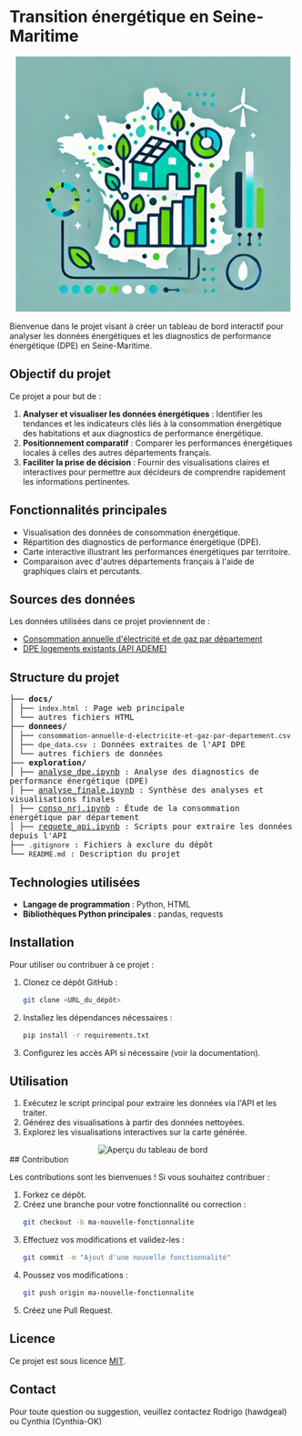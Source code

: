# Transition énergétique en Seine-Maritime

<div align="center">
  <img src="donnees/DPE76.png" alt="Project Logo">
</div>

Bienvenue dans le projet visant à créer un tableau de bord interactif pour analyser les données énergétiques et les diagnostics de performance énergétique (DPE) en Seine-Maritime.

## Objectif du projet

Ce projet a pour but de :

1. **Analyser et visualiser les données énergétiques** : Identifier les tendances et les indicateurs clés liés à la consommation énergétique des habitations et aux diagnostics de performance énergétique.
2. **Positionnement comparatif** : Comparer les performances énergétiques locales à celles des autres départements français.
3. **Faciliter la prise de décision** : Fournir des visualisations claires et interactives pour permettre aux décideurs de comprendre rapidement les informations pertinentes.

## Fonctionnalités principales

- Visualisation des données de consommation énergétique.
- Répartition des diagnostics de performance énergétique (DPE).
- Carte interactive illustrant les performances énergétiques par territoire.
- Comparaison avec d'autres départements français à l'aide de graphiques clairs et percutants.

## Sources des données

Les données utilisées dans ce projet proviennent de :

- [Consommation annuelle d'électricité et de gaz par département](https://www.data.gouv.fr/)
- [DPE logements existants (API ADEME)](https://data.ademe.fr/)

## Structure du projet

<div style="font-family: monospace;">
├── <b>docs/</b><br>
│   ├── <code>index.html</code> : Page web principale<br>
│   └── autres fichiers HTML<br>
├── <b>donnees/</b><br>
│   ├── <code>consommation-annuelle-d-electricite-et-gaz-par-departement.csv</code><br>
│   ├── <code>dpe_data.csv</code> : Données extraites de l'API DPE<br>
│   └── autres fichiers de données<br>
├── <b>exploration/</b><br>
│   ├── <a href="https://github.com/hawdgeal/transition-energetique-76/blob/main/exploration/analyse_dpe.ipynb">analyse_dpe.ipynb</a> : Analyse des diagnostics de performance énergétique (DPE)<br>
│   ├── <a href="https://github.com/hawdgeal/transition-energetique-76/blob/main/exploration/analyse_finale.ipynb">analyse_finale.ipynb</a> : Synthèse des analyses et visualisations finales<br>
│   ├── <a href="https://github.com/hawdgeal/transition-energetique-76/blob/main/exploration/conso_nrj.ipynb">conso_nrj.ipynb</a> : Étude de la consommation énergétique par département<br>
│   ├── <a href="https://github.com/hawdgeal/transition-energetique-76/blob/main/exploration/requete_api.ipynb">requete_api.ipynb</a> : Scripts pour extraire les données depuis l'API<br>
├── <code>.gitignore</code> : Fichiers à exclure du dépôt<br>
└── <code>README.md</code> : Description du projet
</div>

## Technologies utilisées

- **Langage de programmation** : Python, HTML
- **Bibliothèques Python principales** : pandas, requests

## Installation

Pour utiliser ou contribuer à ce projet :

1. Clonez ce dépôt GitHub :

   ```bash
   git clone <URL_du_dépôt>
   ```
2. Installez les dépendances nécessaires :

   ```bash
   pip install -r requirements.txt
   ```
3. Configurez les accès API si nécessaire (voir la documentation).

## Utilisation

1. Exécutez le script principal pour extraire les données via l'API et les traiter.
2. Générez des visualisations à partir des données nettoyées.
3. Explorez les visualisations interactives sur la carte générée.

<div align="center">
  <img src="donnees/ezgif-3-59e625e3b5.gif" alt="Aperçu du tableau de bord">
</div>
## Contribution

Les contributions sont les bienvenues ! Si vous souhaitez contribuer :

1. Forkez ce dépôt.
2. Créez une branche pour votre fonctionnalité ou correction :
   ```bash
   git checkout -b ma-nouvelle-fonctionnalite
   ```
3. Effectuez vos modifications et validez-les :
   ```bash
   git commit -m "Ajout d'une nouvelle fonctionnalité"
   ```
4. Poussez vos modifications :
   ```bash
   git push origin ma-nouvelle-fonctionnalite
   ```
5. Créez une Pull Request.

## Licence

Ce projet est sous licence [MIT](LICENSE).

## Contact

Pour toute question ou suggestion, veuillez contactez Rodrigo (hawdgeal) ou Cynthia (Cynthia-OK)
